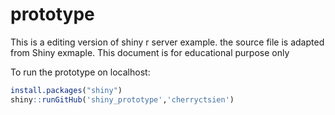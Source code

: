 # prototype

This is a editing version of shiny r server example. the source file is adapted from Shiny exmaple. 
This document is for educational purpose only



To run the prototype on localhost:

```R
install.packages("shiny")
shiny::runGitHub('shiny_prototype','cherryctsien')
```
